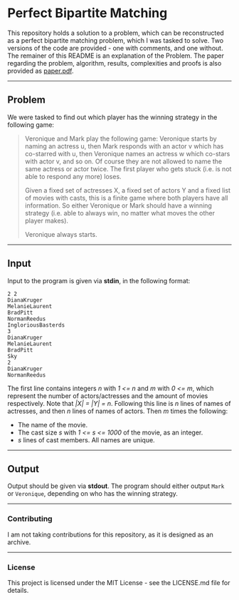 # Perfect Bipartite Matching

This repository holds a solution to a problem, which can be reconstructed as a perfect bipartite matching problem, which I was tasked to solve. Two versions of the code are provided - one with comments, and one without. The remainer of this README is an explanation of the Problem. The paper regarding the problem, algorithm, results, complexities and proofs is also provided as [paper.pdf](paper.pdf).

---

## Problem
We were tasked to find out which player has the winning strategy in the following game:

>Veronique and Mark play the following game:  Veronique starts by naming an actress u, then Mark responds with an actor v which has co-starred with u, then Veronique names an actress w which co-stars with actor v, and so on.  Of course they are not allowed to name the same actress or actor twice. The first player who gets stuck (i.e. is not able to respond any more) loses.
>
>Given a fixed set of actresses X, a fixed set of actors Y and a fixed list of movies with casts, this is a finite game where both players have all information. So either Veronique or Mark should have a winning strategy (i.e. able to always win, no matter what moves the other player makes).
>
>Veronique always starts.

---

## Input
Input to the program is given via **stdin**, in the following format:
```
2 2
DianaKruger
MelanieLaurent
BradPitt
NormanReedus
IngloriousBasterds
3
DianaKruger
MelanieLaurent
BradPitt
Sky
2
DianaKruger
NormanReedus
```

The first line contains integers *n* with *1 <= n* and *m* with *0 <= m*, which represent the number of actors/actresses and the amount of movies respectively. Note that *|X| = |Y| = n*.
Following this line is *n* lines of names of actresses, and then *n* lines of names of actors.
Then *m* times the following:
* The name of the movie.
* The cast size *s* with *1 <= s <= 1000* of the movie, as an integer.
* *s* lines of cast members.
All names are unique.

---

## Output
Output should be given via **stdout**. The program should either output `Mark` or `Veronique`, depending on who has the winning strategy.

---

### Contributing
I am not taking contributions for this repository, as it is designed as an archive.

---

### License
This project is licensed under the MIT License - see the LICENSE.md file for details.
